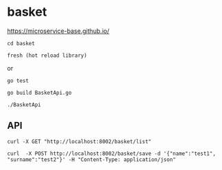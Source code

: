 # basket

https://microservice-base.github.io/

```
cd basket
```
```
fresh (hot reload library)
```
or
```
go test

go build BasketApi.go 

./BasketApi
```

## API
```
curl -X GET "http://localhost:8002/basket/list"

curl  -X POST http://localhost:8002/basket/save -d '{"name":"test1", "surname":"test2"}' -H "Content-Type: application/json"
```
